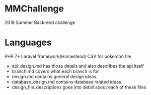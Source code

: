 # MMChallenge
2019 Summer Back-end challenge

# Languages
PHP 7+
Laravel framework(Homestead)
CSV for pokemon file

* api_design.md has those details and also describes the api itself
* branch.md covers what each branch is for
* design.md contains general design ideas.
* database_design.md contains database related ideas.
* design_file_descriptions goes into detail about each of these files

